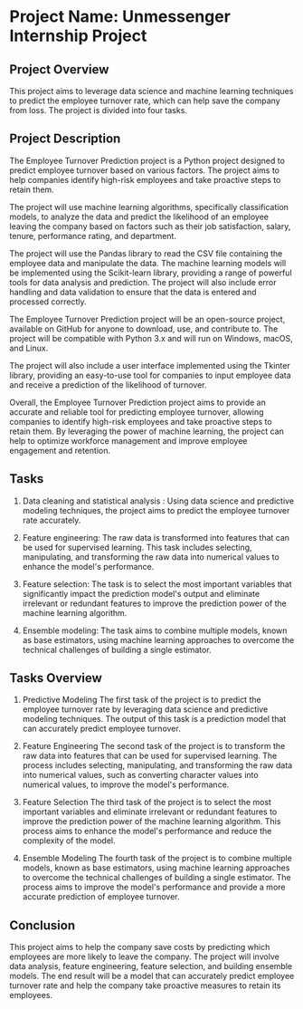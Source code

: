
# Project Name: Unmessenger Internship Project




## Project Overview
This project aims to leverage data science and machine learning techniques to predict the employee turnover rate, which can help save the company from loss. The project is divided into four tasks.

## Project Description

The Employee Turnover Prediction project is a Python project designed to predict employee turnover based on various factors. The project aims to help companies identify high-risk employees and take proactive steps to retain them.

The project will use machine learning algorithms, specifically classification models, to analyze the data and predict the likelihood of an employee leaving the company based on factors such as their job satisfaction, salary, tenure, performance rating, and department.

The project will use the Pandas library to read the CSV file containing the employee data and manipulate the data. The machine learning models will be implemented using the Scikit-learn library, providing a range of powerful tools for data analysis and prediction. The project will also include error handling and data validation to ensure that the data is entered and processed correctly.

The Employee Turnover Prediction project will be an open-source project, available on GitHub for anyone to download, use, and contribute to. The project will be compatible with Python 3.x and will run on Windows, macOS, and Linux.

The project will also include a user interface implemented using the Tkinter library, providing an easy-to-use tool for companies to input employee data and receive a prediction of the likelihood of turnover.

Overall, the Employee Turnover Prediction project aims to provide an accurate and reliable tool for predicting employee turnover, allowing companies to identify high-risk employees and take proactive steps to retain them. By leveraging the power of machine learning, the project can help to optimize workforce management and improve employee engagement and retention.

## Tasks
1.  Data cleaning and statistical analysis : Using data science and predictive modeling techniques, the project aims to predict the employee turnover rate accurately.

2. Feature engineering: The raw data is transformed into features that can be used for supervised learning. This task includes selecting, manipulating, and transforming the raw data into numerical values to enhance the model's performance.

3. Feature selection: The task is to select the most important variables that significantly impact the prediction model's output and eliminate irrelevant or redundant features to improve the prediction power of the machine learning algorithm.

4. Ensemble modeling: The task aims to combine multiple models, known as base estimators, using machine learning approaches to overcome the technical challenges of building a single estimator.
## Tasks Overview
1. Predictive Modeling
The first task of the project is to predict the employee turnover rate by leveraging data science and predictive modeling techniques. The output of this task is a prediction model that can accurately predict employee turnover.

2. Feature Engineering
The second task of the project is to transform the raw data into features that can be used for supervised learning. The process includes selecting, manipulating, and transforming the raw data into numerical values, such as converting character values into numerical values, to improve the model's performance.

3. Feature Selection
The third task of the project is to select the most important variables and eliminate irrelevant or redundant features to improve the prediction power of the machine learning algorithm. This process aims to enhance the model's performance and reduce the complexity of the model.

4. Ensemble Modeling
The fourth task of the project is to combine multiple models, known as base estimators, using machine learning approaches to overcome the technical challenges of building a single estimator. The process aims to improve the model's performance and provide a more accurate prediction of employee turnover.

## Conclusion
This project aims to help the company save costs by predicting which employees are more likely to leave the company. The project will involve data analysis, feature engineering, feature selection, and building ensemble models. The end result will be a model that can accurately predict employee turnover rate and help the company take proactive measures to retain its employees.
